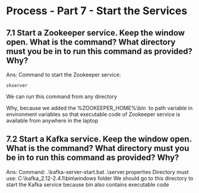# Process - Part 7 - Start the Services

## 7.1 Start a Zookeeper service. Keep the window open. What is the command? What directory must you be in to run this command as provided? Why?

Ans:
Command to start the Zookeeper service:
```
zkserver
```
We can run this command from any directory

Why, because we added the %ZOOKEEPER_HOME%\bin  to path variable in environment variables so that executable code of Zookeeper service is available from anywhere in the laptop


## 7.2 Start a Kafka service. Keep the window open. What is the command? What directory must you be in to run this command as provided? Why?

Ans:
Command:
 .\kafka-server-start.bat .\server.properties
 Directory must use: C:\kafka_2.12-2.4.1\bin\windows folder
 We should go to this directory to start the Kafka service because bin also contains executable code
 

 

